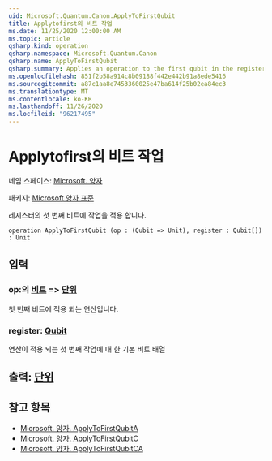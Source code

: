 ```yaml
---
uid: Microsoft.Quantum.Canon.ApplyToFirstQubit
title: Applytofirst의 비트 작업
ms.date: 11/25/2020 12:00:00 AM
ms.topic: article
qsharp.kind: operation
qsharp.namespace: Microsoft.Quantum.Canon
qsharp.name: ApplyToFirstQubit
qsharp.summary: Applies an operation to the first qubit in the register.
ms.openlocfilehash: 851f2b58a914c8b09188f442e442b91a8ede5416
ms.sourcegitcommit: a87c1aa8e7453360025e47ba614f25b02ea84ec3
ms.translationtype: MT
ms.contentlocale: ko-KR
ms.lasthandoff: 11/26/2020
ms.locfileid: "96217495"
---
```

# <a name="applytofirstqubit-operation"></a>Applytofirst의 비트 작업

네임 스페이스: [Microsoft. 양자](xref:Microsoft.Quantum.Canon)

패키지: [Microsoft 양자 표준](https://nuget.org/packages/Microsoft.Quantum.Standard)


레지스터의 첫 번째 비트에 작업을 적용 합니다.

```qsharp
operation ApplyToFirstQubit (op : (Qubit => Unit), register : Qubit[]) : Unit
```


## <a name="input"></a>입력

### <a name="op--qubit--unit"></a>op:의 [비트](xref:microsoft.quantum.lang-ref.qubit) => [단위](xref:microsoft.quantum.lang-ref.unit) 

첫 번째 비트에 적용 되는 연산입니다.


### <a name="register--qubit"></a>register: [Qubit](xref:microsoft.quantum.lang-ref.qubit)

연산이 적용 되는 첫 번째 작업에 대 한 기본 비트 배열



## <a name="output--unit"></a>출력: [단위](xref:microsoft.quantum.lang-ref.unit)



## <a name="see-also"></a>참고 항목

- [Microsoft. 양자. ApplyToFirstQubitA](xref:Microsoft.Quantum.Canon.ApplyToFirstQubitA)
- [Microsoft. 양자. ApplyToFirstQubitC](xref:Microsoft.Quantum.Canon.ApplyToFirstQubitC)
- [Microsoft. 양자. ApplyToFirstQubitCA](xref:Microsoft.Quantum.Canon.ApplyToFirstQubitCA)